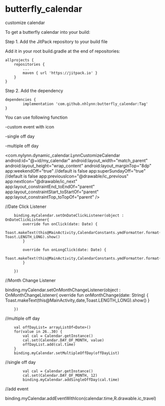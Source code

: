 # butterfly_calendar
customize calendar

To get a butterfly calendar into your build:

Step 1. Add the JitPack repository to your build file

Add it in your root build.gradle at the end of repositories:

	allprojects {
		repositories {
			...
			maven { url 'https://jitpack.io' }
		}
	}
  
Step 2. Add the dependency

	dependencies {
	        implementation 'com.github.nhlynn:butterfly_calendar:Tag'
	}


You can use following function 

-custom event with icon

-single off day

-multiple off day


<com.nylynn.dynamic_calendar.LynnCustomizeCalendar
        android:id="@+id/my_calendar"
        android:layout_width="match_parent"
        android:layout_height="wrap_content"
        android:layout_marginTop="8dp"
        app:weekendOff="true" //default is false
        app:superSundayOff="true" //default is false
        app:previousIcon="@drawable/ic_previous" 
        app:nextIcon="@drawable/ic_next"
        app:layout_constraintEnd_toEndOf="parent"
        app:layout_constraintStart_toStartOf="parent"
        app:layout_constraintTop_toTopOf="parent" />


//Date Click Listener

        binding.myCalendar.setOnDateClickListener(object : OnDateClickListener{
            override fun onClick(date: Date) {
                Toast.makeText(this@MainActivity,CalendarConstants.ymdFormatter.format(date), Toast.LENGTH_LONG).show()
            }

            override fun onLongClick(date: Date) {
                Toast.makeText(this@MainActivity,CalendarConstants.ymdFormatter.format(date),Toast.LENGTH_LONG).show()
            }

        })


//Month Change Listener

 binding.myCalendar.setOnMonthChangeListener(object : OnMonthChangeListener{
            override fun onMonthChange(date: String) {
                Toast.makeText(this@MainActivity,date,Toast.LENGTH_LONG).show()
            }

        })


//multiple off day

        val offDayList= arrayListOf<Date>()
        for(value in 26..30) {
            val cal = Calendar.getInstance()
            cal.set(Calendar.DAY_OF_MONTH, value)
            offDayList.add(cal.time)
        }
        binding.myCalendar.setMultipleOffDay(offDayList)

	
//single off day
	
            val cal = Calendar.getInstance()
            cal.set(Calendar.DAY_OF_MONTH, 12)
            binding.myCalendar.addSingleOffDay(cal.time)
	
	

//add event

  binding.myCalendar.addEventWithIcon(calendar.time,R.drawable.ic_travel)
	
	
	
	
